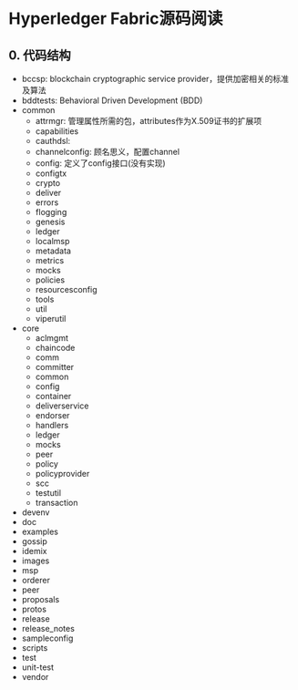 # Hyperledger Fabric源码阅读

##  0. 代码结构

- bccsp:  	blockchain cryptographic service provider，提供加密相关的标准及算法
- bddtests: Behavioral Driven Development (BDD)
- common
	- attrmgr: 管理属性所需的包，attributes作为X.509证书的扩展项
	- capabilities
	- cauthdsl: 
	- channelconfig: 顾名思义，配置channel
	- config: 定义了config接口(没有实现)
	- configtx
	- crypto
	- deliver
	- errors
	- flogging
	- genesis
	- ledger
	- localmsp
	- metadata
	- metrics
	- mocks
	- policies
	- resourcesconfig
	- tools
	- util
	- viperutil
- core
	- aclmgmt
	- chaincode
	- comm
	- committer
	- common
	- config
	- container
	- deliverservice
	- endorser
	- handlers
	- ledger
	- mocks
	- peer
	- policy
	- policyprovider
	- scc
	- testutil
	- transaction
- devenv
- doc
- examples
- gossip
- idemix
- images
- msp
- orderer
- peer
- proposals
- protos
- release
- release_notes
- sampleconfig
- scripts
- test
- unit-test
- vendor
